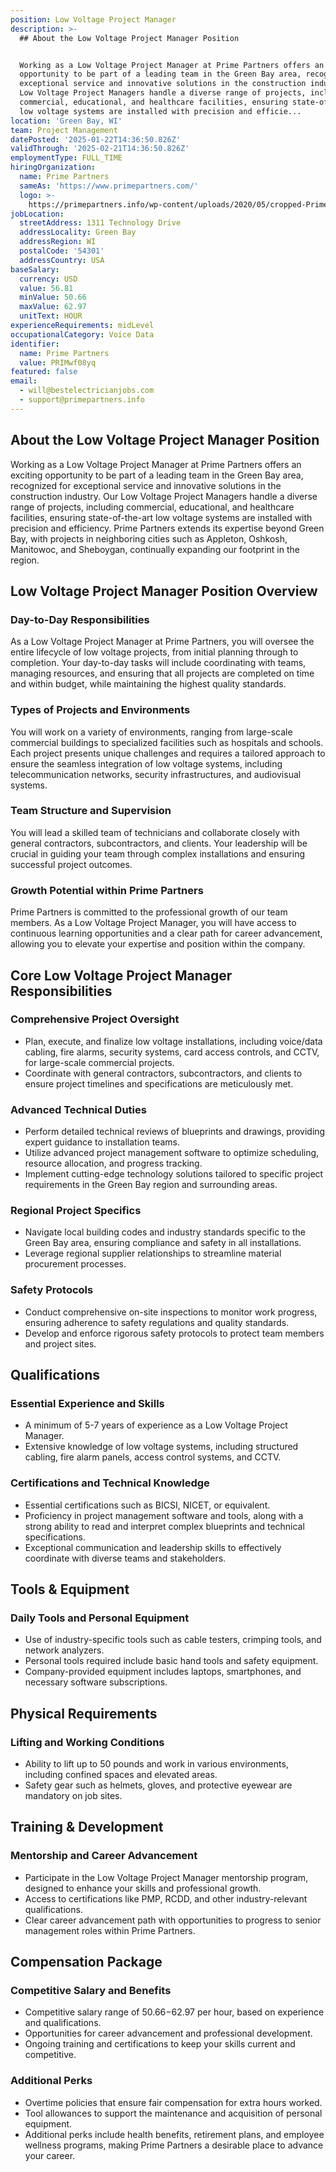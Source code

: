 ```yaml
---
position: Low Voltage Project Manager
description: >-
  ## About the Low Voltage Project Manager Position


  Working as a Low Voltage Project Manager at Prime Partners offers an exciting
  opportunity to be part of a leading team in the Green Bay area, recognized for
  exceptional service and innovative solutions in the construction industry. Our
  Low Voltage Project Managers handle a diverse range of projects, including
  commercial, educational, and healthcare facilities, ensuring state-of-the-art
  low voltage systems are installed with precision and efficie...
location: 'Green Bay, WI'
team: Project Management
datePosted: '2025-01-22T14:36:50.826Z'
validThrough: '2025-02-21T14:36:50.826Z'
employmentType: FULL_TIME
hiringOrganization:
  name: Prime Partners
  sameAs: 'https://www.primepartners.com/'
  logo: >-
    https://primepartners.info/wp-content/uploads/2020/05/cropped-Prime-Partners-Logo-NO-BG-1.png
jobLocation:
  streetAddress: 1311 Technology Drive
  addressLocality: Green Bay
  addressRegion: WI
  postalCode: '54301'
  addressCountry: USA
baseSalary:
  currency: USD
  value: 56.81
  minValue: 50.66
  maxValue: 62.97
  unitText: HOUR
experienceRequirements: midLevel
occupationalCategory: Voice Data
identifier:
  name: Prime Partners
  value: PRIMwf08yq
featured: false
email:
  - will@bestelectricianjobs.com
  - support@primepartners.info
---
```




## About the Low Voltage Project Manager Position

Working as a Low Voltage Project Manager at Prime Partners offers an exciting opportunity to be part of a leading team in the Green Bay area, recognized for exceptional service and innovative solutions in the construction industry. Our Low Voltage Project Managers handle a diverse range of projects, including commercial, educational, and healthcare facilities, ensuring state-of-the-art low voltage systems are installed with precision and efficiency. Prime Partners extends its expertise beyond Green Bay, with projects in neighboring cities such as Appleton, Oshkosh, Manitowoc, and Sheboygan, continually expanding our footprint in the region.

## Low Voltage Project Manager Position Overview

### Day-to-Day Responsibilities

As a Low Voltage Project Manager at Prime Partners, you will oversee the entire lifecycle of low voltage projects, from initial planning through to completion. Your day-to-day tasks will include coordinating with teams, managing resources, and ensuring that all projects are completed on time and within budget, while maintaining the highest quality standards.

### Types of Projects and Environments

You will work on a variety of environments, ranging from large-scale commercial buildings to specialized facilities such as hospitals and schools. Each project presents unique challenges and requires a tailored approach to ensure the seamless integration of low voltage systems, including telecommunication networks, security infrastructures, and audiovisual systems.

### Team Structure and Supervision

You will lead a skilled team of technicians and collaborate closely with general contractors, subcontractors, and clients. Your leadership will be crucial in guiding your team through complex installations and ensuring successful project outcomes.

### Growth Potential within Prime Partners

Prime Partners is committed to the professional growth of our team members. As a Low Voltage Project Manager, you will have access to continuous learning opportunities and a clear path for career advancement, allowing you to elevate your expertise and position within the company.

## Core Low Voltage Project Manager Responsibilities

### Comprehensive Project Oversight

- Plan, execute, and finalize low voltage installations, including voice/data cabling, fire alarms, security systems, card access controls, and CCTV, for large-scale commercial projects.
- Coordinate with general contractors, subcontractors, and clients to ensure project timelines and specifications are meticulously met.

### Advanced Technical Duties

- Perform detailed technical reviews of blueprints and drawings, providing expert guidance to installation teams.
- Utilize advanced project management software to optimize scheduling, resource allocation, and progress tracking.
- Implement cutting-edge technology solutions tailored to specific project requirements in the Green Bay region and surrounding areas.

### Regional Project Specifics

- Navigate local building codes and industry standards specific to the Green Bay area, ensuring compliance and safety in all installations.
- Leverage regional supplier relationships to streamline material procurement processes.

### Safety Protocols

- Conduct comprehensive on-site inspections to monitor work progress, ensuring adherence to safety regulations and quality standards.
- Develop and enforce rigorous safety protocols to protect team members and project sites.

## Qualifications

### Essential Experience and Skills

- A minimum of 5-7 years of experience as a Low Voltage Project Manager.
- Extensive knowledge of low voltage systems, including structured cabling, fire alarm panels, access control systems, and CCTV.

### Certifications and Technical Knowledge

- Essential certifications such as BICSI, NICET, or equivalent.
- Proficiency in project management software and tools, along with a strong ability to read and interpret complex blueprints and technical specifications.
- Exceptional communication and leadership skills to effectively coordinate with diverse teams and stakeholders.

## Tools & Equipment

### Daily Tools and Personal Equipment

- Use of industry-specific tools such as cable testers, crimping tools, and network analyzers.
- Personal tools required include basic hand tools and safety equipment.
- Company-provided equipment includes laptops, smartphones, and necessary software subscriptions.

## Physical Requirements

### Lifting and Working Conditions

- Ability to lift up to 50 pounds and work in various environments, including confined spaces and elevated areas.
- Safety gear such as helmets, gloves, and protective eyewear are mandatory on job sites.

## Training & Development

### Mentorship and Career Advancement

- Participate in the Low Voltage Project Manager mentorship program, designed to enhance your skills and professional growth.
- Access to certifications like PMP, RCDD, and other industry-relevant qualifications.
- Clear career advancement path with opportunities to progress to senior management roles within Prime Partners.

## Compensation Package

### Competitive Salary and Benefits

- Competitive salary range of $50.66-$62.97 per hour, based on experience and qualifications.
- Opportunities for career advancement and professional development.
- Ongoing training and certifications to keep your skills current and competitive.

### Additional Perks

- Overtime policies that ensure fair compensation for extra hours worked.
- Tool allowances to support the maintenance and acquisition of personal equipment.
- Additional perks include health benefits, retirement plans, and employee wellness programs, making Prime Partners a desirable place to advance your career.